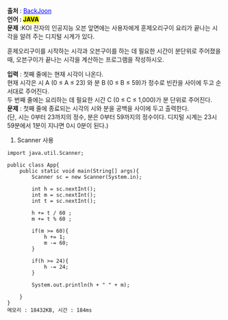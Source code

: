 **출처** : <a href="https://www.acmicpc.net/problem/2480" style="color: blue; text-decoration: underline;">BackJoon</a><br>
**언어 : <mark>JAVA**</mark><br>
**문제** :KOI 전자의 인공지능 오븐 앞면에는 사용자에게 훈제오리구이 요리가 끝나는 시각을 알려 주는 디지털 시계가 있다.<br>

훈제오리구이를 시작하는 시각과 오븐구이를 하는 데 필요한 시간이 분단위로 주어졌을 때, 오븐구이가 끝나는 시각을 계산하는 프로그램을 작성하시오.<br>

**입력** : 첫째 줄에는 현재 시각이 나온다. <br>현재 시각은 시 A (0 ≤ A ≤ 23) 와 분 B (0 ≤ B ≤ 59)가 정수로 빈칸을 사이에 두고 순서대로 주어진다.<br> 두 번째 줄에는 요리하는 데 필요한 시간 C (0 ≤ C ≤ 1,000)가 분 단위로 주어진다.<br>
**문제** : 첫째 줄에 종료되는 시각의 시와 분을 공백을 사이에 두고 출력한다.<br> (단, 시는 0부터 23까지의 정수, 분은 0부터 59까지의 정수이다. 디지털 시계는 23시 59분에서 1분이 지나면 0시 0분이 된다.)



1. Scanner 사용
```
import java.util.Scanner;

public class App{
	public static void main(String[] args){
		Scanner sc = new Scanner(System.in);
		
		int h = sc.nextInt();
		int m = sc.nextInt();
		int t = sc.nextInt();

		h += t / 60 ;
		m += t % 60 ;
		
		if(m >= 60){
			h += 1;
			m -= 60;
		}
		
		if(h >= 24){
			h -= 24;
		}

		System.out.println(h + " " + m);

	}
}
메모리 : 18432KB, 시간 : 184ms
```

